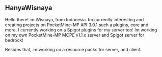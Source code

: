 ## HanyaWisnaya

Hello there! im Wisnaya, from Indonesia. Im currently interesting and
creating projects on PocketMine-MP API 3.0.1 such a plugins, core and more. I currently working on a Spigot plugins for my server too!
Im working on my own PocketMine-MP MCPE v1.1.x server and Spigot server for bedrock!

Besides that, im working on a resource packs for server, and client.
<!---
HanyaWisnaya/HanyaWisnaya is a ✨ special ✨ repository because its `README.md` (this file) appears on your GitHub profile.
You can click the Preview link to take a look at your changes.
--->
